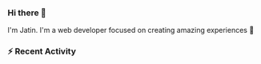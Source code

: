 ### Hi there 👋

I'm Jatin. I'm a web developer focused on creating amazing experiences :raised_hands: 

### :zap: Recent Activity

<!--START_SECTION:activity-->
